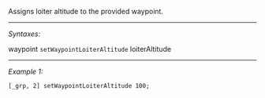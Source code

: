 Assigns loiter altitude to the provided waypoint.


---
*Syntaxes:*

waypoint `setWaypointLoiterAltitude` loiterAltitude

---
*Example 1:*

```sqf
[_grp, 2] setWaypointLoiterAltitude 100;
```